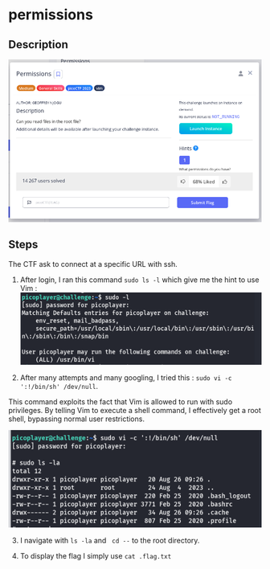 # permissions

## Description
![](images/permissions_1.png)

## Steps
The CTF ask to connect at a specific URL with ssh.

1. After login, I ran this command `sudo ls -l` which give me the hint to use Vim :
![](images/permissions_2.png)

2. After many attempts and many googling, I tried this : `sudo vi -c ':!/bin/sh' /dev/null`. 

This command exploits the fact that Vim is allowed to run with sudo privileges. By telling Vim to execute a shell command, I effectively get a root shell, bypassing normal user restrictions.

![](images/permissions_3.png)

3. I navigate with `ls -la` and ` cd --` to the root directory.

4. To display the flag I simply use `cat .flag.txt`